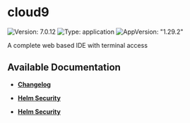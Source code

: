 # cloud9

![Version: 7.0.12](https://img.shields.io/badge/Version-7.0.12-informational?style=flat-square) ![Type: application](https://img.shields.io/badge/Type-application-informational?style=flat-square) ![AppVersion: "1.29.2"](https://img.shields.io/badge/AppVersion-"1.29.2"-informational?style=flat-square)

A complete web based IDE with terminal access

## Available Documentation

- [**Changelog**](CHANGELOG)

- [**Helm Security**](container-security)

- [**Helm Security**](helm-security)

